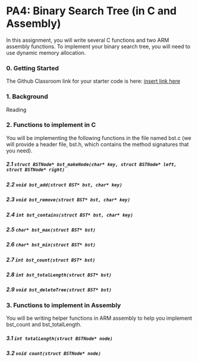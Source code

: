 # PA4: Binary Search Tree (in C and Assembly)
In this assignment, you will write several C functions and two ARM assembly functions. To implement your binary search tree, you will need to use dynamic memory allocation.
### 0. Getting Started
The Github Classroom link for your starter code is here:
[insert link here](http://)

### 1. Background
Reading
### 2. Functions to implement in C
You will be implementing the following functions in the file named bst.c (we will provide a header file, bst.h, which contains the method signatures that you need).
##### 2.1 `struct BSTNode* bst_makeNode(char* key, struct BSTNode* left, struct BSTNode* right)`
##### 2.2 `void bst_add(struct BST* bst, char* key)`
##### 2.3 `void bst_remove(struct BST* bst, char* key)`
##### 2.4 `int bst_contains(struct BST* bst, char* key)`
##### 2.5 `char* bst_max(struct BST* bst)`
##### 2.6 `char* bst_min(struct BST* bst)`
##### 2.7 `int bst_count(struct BST* bst)`
##### 2.8 `int bst_totalLength(struct BST* bst)`
##### 2.9 `void bst_deleteTree(struct BST* bst)`

### 3. Functions to implement in Assembly
You will be writing helper functions in ARM assembly to help you implement bst_count and bst_totalLength.
##### 3.1 `int totalLength(struct BSTNode* node)`
##### 3.2 `void count(struct BSTNode* node)`
